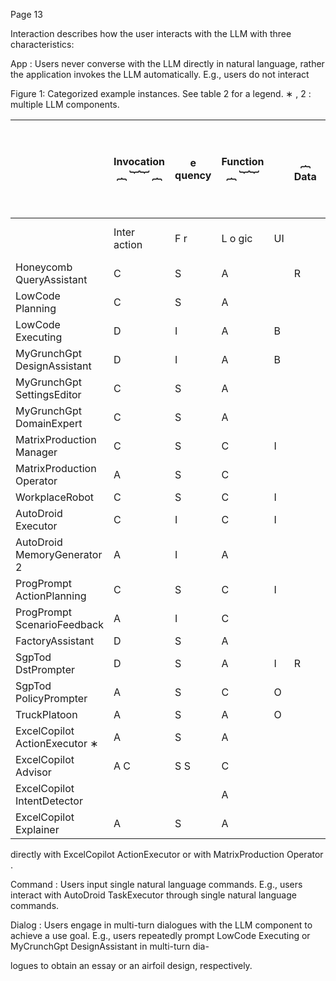 Page 13

Interaction describes how the user interacts with the LLM with three characteristics:

App : Users never converse with the LLM directly in natural language, rather the application invokes the LLM automatically. E.g., users do not interact

<!-- image -->

Figure 1: Categorized example instances. See table 2 for a legend. ∗ , 2 : multiple LLM components.

|                               | Invocation ︷ ︸︸ ︷   | e quency   | Function ︷ ︸︸   |    | ︷ Data   | ︷ ︸︸ ︷ Instruction ck   | ︷ ︸︸ ︷ Instruction ck   | ︷ ︸︸ ︷ Instruction ck   | ︷ ︸︸ ︷ Instruction ck   | Skills ︷ ︸︸ ︷ erse   | Skills ︷ ︸︸ ︷ erse   | Skills ︷ ︸︸ ︷ erse   | Skills ︷ ︸︸ ︷ erse   | Out. Format ︷ ︸︸ ︷ ext Structur e evision   | Out. Format ︷ ︸︸ ︷ ext Structur e evision   | Out. Format ︷ ︸︸ ︷ ext Structur e evision   | Output ︷ ︸︸ ︷   |    |
|-------------------------------|-------------------------|------------|--------------------|----|-----------|-----------------------------|-----------------------------|-----------------------------|-----------------------------|--------------------------|--------------------------|--------------------------|--------------------------|-------------------------------------------------|-------------------------------------------------|-------------------------------------------------|---------------------|----|
|                               | Inter action            | F r        | L o gic            | UI |           |                             | State                       | T ask                       | r eW rite                   | Cr e ate c onV           | Inform                   | R e ason                 | Plan                     | F r e eT                                        | Item                                            | Co de                                           | R Consumer          |    |
| Honeycomb QueryAssistant      | C                       | S          | A                  |    | R         | P P                         | U                           |                             |                             |                          |                          |                          | P                        |                                                 | C                                               |                                                 | P E                 |    |
| LowCode Planning              | C                       | S          | A                  |    |           | P                           |                             | U                           |                             | V                        |                          | I                        | P                        |                                                 |                                                 | S                                               | U L                 |    |
| LowCode Executing             | D                       | I          | A                  | B  |           | P                           | L                           | U                           |                             | C                        |                          | I                        |                          | F                                               |                                                 |                                                 | U                   |    |
| MyGrunchGpt DesignAssistant   | D                       | I          | A                  | B  |           | P                           | P                           | U                           |                             |                          | V                        |                          |                          |                                                 |                                                 | S                                               | E                   |    |
| MyGrunchGpt SettingsEditor    | C                       | S          | A                  |    |           | P                           | P                           | P                           | W                           |                          |                          |                          |                          |                                                 | C                                               |                                                 | E                   |    |
| MyGrunchGpt DomainExpert      | C                       | S          | A                  |    |           | P                           | P                           | P                           |                             |                          | I                        |                          | F                        |                                                 |                                                 |                                                 | U                   |    |
| MatrixProduction Manager      | C                       | S          | C                  | I  |           | P                           | P                           | U                           |                             |                          |                          | P                        |                          | F                                               |                                                 | S                                               | L                   |    |
| MatrixProduction Operator     | A                       | S          | C                  |    |           | P                           | P                           | L                           |                             |                          | I                        | P                        |                          | F                                               |                                                 | S                                               | E                   |    |
| WorkplaceRobot                | C                       | S          | C                  | I  |           | P                           | P                           | U                           |                             |                          |                          | P                        |                          |                                                 | C                                               |                                                 | E                   |    |
| AutoDroid Executor            | C                       | I          | C                  | I  |           | P                           | L                           | U                           |                             |                          |                          | P                        |                          |                                                 | I                                               | S                                               | E                   |    |
| AutoDroid MemoryGenerator 2   | A                       | I          | A                  |    |           | P                           | P                           | P                           |                             |                          |                          | R                        |                          |                                                 |                                                 | S                                               | L                   |    |
| ProgPrompt ActionPlanning     | C                       | S          | C                  | I  |           | P                           |                             | U                           |                             |                          |                          | P                        |                          | C                                               |                                                 |                                                 | E                   |    |
| ProgPrompt ScenarioFeedback   | A                       | I          | C                  |    |           | P                           | P                           | L                           |                             |                          |                          | R                        |                          | I                                               |                                                 |                                                 | E                   |    |
| FactoryAssistant              | D                       | S          | A                  |    |           | P                           | P                           | U                           | W                           | V                        |                          |                          | F                        |                                                 |                                                 |                                                 | U                   |    |
| SgpTod DstPrompter            | D                       | S          | A                  | I  | R         | P                           | P                           | U                           |                             | V                        | R                        |                          |                          |                                                 | C                                               |                                                 | E                   |    |
| SgpTod PolicyPrompter         | A                       | S          | C                  | O  |           | P                           | P                           | P                           |                             |                          | R                        |                          |                          | F                                               | I                                               |                                                 | P                   |    |
| TruckPlatoon                  | A                       | S          | A                  | O  |           | P                           | P                           | P                           | W                           |                          |                          |                          |                          | F                                               |                                                 |                                                 | U                   |    |
| ExcelCopilot ActionExecutor ∗ | A                       | S          | A                  |    |           | P                           | P                           | L                           |                             |                          |                          | P                        |                          | F                                               | C                                               |                                                 | E                   |    |
| ExcelCopilot Advisor          | A C                     | S S        | C                  |    |           |                             |                             |                             |                             |                          |                          |                          |                          | I                                               |                                                 |                                                 | P                   |    |
| ExcelCopilot IntentDetector   |                         |            | A                  |    |           | P                           | P                           | P                           |                             |                          |                          | R                        | F                        |                                                 |                                                 | S                                               | P U                 |    |
| ExcelCopilot Explainer        | A                       | S          | A                  |    |           | P P                         | P P                         | U P                         |                             |                          | R R                      |                          |                          | F                                               |                                                 | S                                               |                     |    |

directly with ExcelCopilot ActionExecutor or with MatrixProduction Operator .

Command : Users input single natural language commands. E.g., users interact with AutoDroid TaskExecutor through single natural language commands.

Dialog : Users engage in multi-turn dialogues with the LLM component to achieve a use goal. E.g., users repeatedly prompt LowCode Executing or MyCrunchGpt DesignAssistant in multi-turn dia-

logues to obtain an essay or an airfoil design, respectively.